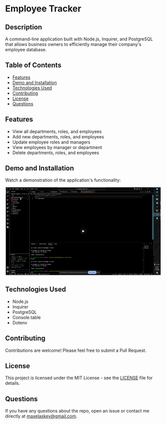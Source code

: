 # Employee Tracker

## Description
A command-line application built with Node.js, Inquirer, and PostgreSQL that allows business owners to efficiently manage their company's employee database.

## Table of Contents
- [Features](#features)
- [Demo and Installation](#demo-and-installation)
- [Technologies Used](#technologies-used)
- [Contributing](#contributing)
- [License](#license)
- [Questions](#questions)

## Features
- View all departments, roles, and employees
- Add new departments, roles, and employees
- Update employee roles and managers
- View employees by manager or department
- Delete departments, roles, and employees

## Demo and Installation
Watch a demonstration of the application's functionality:

[![Tutorial Thumbnail](./Tutorial%20Video/tutorial%20thumbnail.png)](./Tutorial%20Video/Tutorial%20Video.mp4)

## Technologies Used
- Node.js
- Inquirer
- PostgreSQL
- Console.table
- Dotenv

## Contributing
Contributions are welcome! Please feel free to submit a Pull Request.

## License
This project is licensed under the MIT License - see the [LICENSE](LICENSE) file for details.

## Questions
If you have any questions about the repo, open an issue or contact me directly at maxelaskey@gmail.com.
